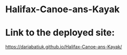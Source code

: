 # Halifax-Canoe-ans-Kayak

# Link to the deployed site:
https://dariabatiuk.github.io/Halifax-Canoe-ans-Kayak/
